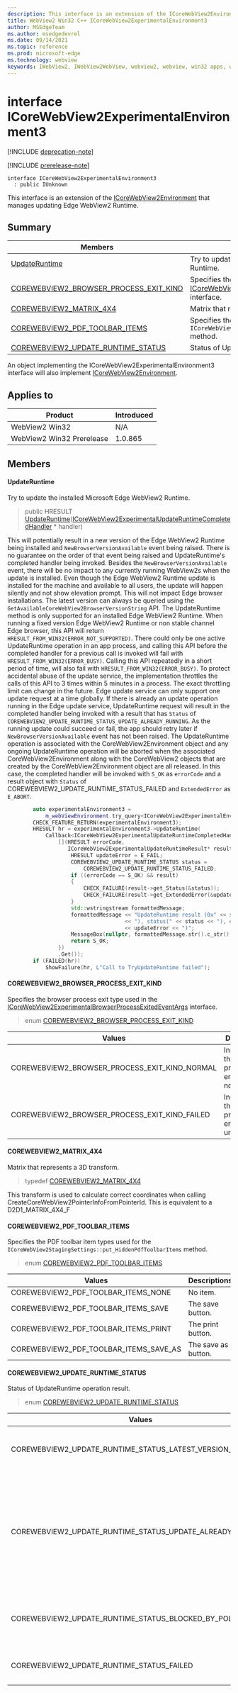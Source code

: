 ```yaml
---
description: This interface is an extension of the ICoreWebView2Environment that manages updating Edge WebView2 Runtime.
title: WebView2 Win32 C++ ICoreWebView2ExperimentalEnvironment3
author: MSEdgeTeam
ms.author: msedgedevrel
ms.date: 09/14/2021
ms.topic: reference
ms.prod: microsoft-edge
ms.technology: webview
keywords: IWebView2, IWebView2WebView, webview2, webview, win32 apps, win32, edge, ICoreWebView2, ICoreWebView2Controller, browser control, edge html, ICoreWebView2ExperimentalEnvironment3
---
```


# interface ICoreWebView2ExperimentalEnvironment3

[!INCLUDE [deprecation-note](../includes/deprecation-note.md)]

[!INCLUDE [prerelease-note](../includes/prerelease-note.md)]

```
interface ICoreWebView2ExperimentalEnvironment3
  : public IUnknown
```

This interface is an extension of the [ICoreWebView2Environment](icorewebview2environment.md) that manages updating Edge WebView2 Runtime.

## Summary

 Members                        | Descriptions
--------------------------------|---------------------------------------------
[UpdateRuntime](#updateruntime) | Try to update the installed Microsoft Edge WebView2 Runtime.
[COREWEBVIEW2_BROWSER_PROCESS_EXIT_KIND](#corewebview2_browser_process_exit_kind) | Specifies the browser process exit type used in the [ICoreWebView2ExperimentalBrowserProcessExitedEventArgs](icorewebview2experimentalbrowserprocessexitedeventargs.md) interface.
[COREWEBVIEW2_MATRIX_4X4](#corewebview2_matrix_4x4) | Matrix that represents a 3D transform.
[COREWEBVIEW2_PDF_TOOLBAR_ITEMS](#corewebview2_pdf_toolbar_items) | Specifies the PDF toolbar item types used for the `ICoreWebView2StagingSettings::put_HiddenPdfToolbarItems` method.
[COREWEBVIEW2_UPDATE_RUNTIME_STATUS](#corewebview2_update_runtime_status) | Status of UpdateRuntime operation result.

An object implementing the ICoreWebView2ExperimentalEnvironment3 interface will also implement [ICoreWebView2Environment](icorewebview2environment.md).

## Applies to

Product                         | Introduced
--------------------------------|---------------------------------------------
WebView2 Win32            |    N/A
WebView2 Win32 Prerelease |    1.0.865

## Members

#### UpdateRuntime

Try to update the installed Microsoft Edge WebView2 Runtime.

> public HRESULT [UpdateRuntime](#updateruntime)([ICoreWebView2ExperimentalUpdateRuntimeCompletedHandler](icorewebview2experimentalupdateruntimecompletedhandler.md) * handler)

This will potentially result in a new version of the Edge WebView2 Runtime being installed and `NewBrowserVersionAvailable` event being raised. There is no guarantee on the order of that event being raised and UpdateRuntime's completed handler being invoked. Besides the `NewBrowserVersionAvailable` event, there will be no impact to any currently running WebView2s when the update is installed. Even though the Edge WebView2 Runtime update is installed for the machine and available to all users, the update will happen silently and not show elevation prompt. This will not impact Edge browser installations. The latest version can always be queried using the `GetAvailableCoreWebView2BrowserVersionString` API. The UpdateRuntime method is only supported for an installed Edge WebView2 Runtime. When running a fixed version Edge WebView2 Runtime or non stable channel Edge browser, this API will return `HRESULT_FROM_WIN32(ERROR_NOT_SUPPORTED)`. There could only be one active UpdateRuntime operation in an app process, and calling this API before the completed handler for a previous call is invoked will fail with `HRESULT_FROM_WIN32(ERROR_BUSY)`. Calling this API repeatedly in a short period of time, will also fail with `HRESULT_FROM_WIN32(ERROR_BUSY)`. To protect accidental abuse of the update service, the implementation throttles the calls of this API to 3 times within 5 minutes in a process. The exact throttling limit can change in the future. Edge update service can only support one update request at a time globally. If there is already an update operation running in the Edge update service, UpdateRuntime request will result in the completed handler being invoked with a result that has `Status` of `COREWEBVIEW2_UPDATE_RUNTIME_STATUS_UPDATE_ALREADY_RUNNING`. As the running update could succeed or fail, the app should retry later if `NewBrowserVersionAvailable` event has not been raised. The UpdateRuntime operation is associated with the CoreWebView2Environment object and any ongoing UpdateRuntime operation will be aborted when the associated CoreWebView2Environment along with the CoreWebView2 objects that are created by the CoreWebView2Environment object are all released. In this case, the completed handler will be invoked with `S_OK` as `errorCode` and a result object with `Status` of COREWEBVIEW2_UPDATE_RUNTIME_STATUS_FAILED and `ExtendedError` as `E_ABORT`.

```cpp
        auto experimentalEnvironment3 =
            m_webViewEnvironment.try_query<ICoreWebView2ExperimentalEnvironment3>();
        CHECK_FEATURE_RETURN(experimentalEnvironment3);
        HRESULT hr = experimentalEnvironment3->UpdateRuntime(
            Callback<ICoreWebView2ExperimentalUpdateRuntimeCompletedHandler>(
                [](HRESULT errorCode,
                   ICoreWebView2ExperimentalUpdateRuntimeResult* result) -> HRESULT {
                    HRESULT updateError = E_FAIL;
                    COREWEBVIEW2_UPDATE_RUNTIME_STATUS status =
                        COREWEBVIEW2_UPDATE_RUNTIME_STATUS_FAILED;
                    if ((errorCode == S_OK) && result)
                    {
                        CHECK_FAILURE(result->get_Status(&status));
                        CHECK_FAILURE(result->get_ExtendedError(&updateError));
                    }
                    std::wstringstream formattedMessage;
                    formattedMessage << "UpdateRuntime result (0x" << std::hex << errorCode
                                     << "), status(" << status << "), extendedError("
                                     << updateError << ")";
                    MessageBox(nullptr, formattedMessage.str().c_str(), nullptr, MB_OK);
                    return S_OK;
                })
                .Get());
        if (FAILED(hr))
            ShowFailure(hr, L"Call to TryUpdateRuntime failed");
```

#### COREWEBVIEW2_BROWSER_PROCESS_EXIT_KIND

Specifies the browser process exit type used in the [ICoreWebView2ExperimentalBrowserProcessExitedEventArgs](icorewebview2experimentalbrowserprocessexitedeventargs.md) interface.

> enum [COREWEBVIEW2_BROWSER_PROCESS_EXIT_KIND](#corewebview2_browser_process_exit_kind)

 Values                         | Descriptions
--------------------------------|---------------------------------------------
COREWEBVIEW2_BROWSER_PROCESS_EXIT_KIND_NORMAL            | Indicates that the browser process ended normally.
COREWEBVIEW2_BROWSER_PROCESS_EXIT_KIND_FAILED            | Indicates that the browser process ended unexpectedly.

#### COREWEBVIEW2_MATRIX_4X4

Matrix that represents a 3D transform.

> typedef [COREWEBVIEW2_MATRIX_4X4](#corewebview2_matrix_4x4)

This transform is used to calculate correct coordinates when calling CreateCoreWebView2PointerInfoFromPointerId. This is equivalent to a D2D1_MATRIX_4X4_F

#### COREWEBVIEW2_PDF_TOOLBAR_ITEMS

Specifies the PDF toolbar item types used for the `ICoreWebView2StagingSettings::put_HiddenPdfToolbarItems` method.

> enum [COREWEBVIEW2_PDF_TOOLBAR_ITEMS](#corewebview2_pdf_toolbar_items)

 Values                         | Descriptions
--------------------------------|---------------------------------------------
COREWEBVIEW2_PDF_TOOLBAR_ITEMS_NONE            | No item.
COREWEBVIEW2_PDF_TOOLBAR_ITEMS_SAVE            | The save button.
COREWEBVIEW2_PDF_TOOLBAR_ITEMS_PRINT            | The print button.
COREWEBVIEW2_PDF_TOOLBAR_ITEMS_SAVE_AS            | The save as button.

#### COREWEBVIEW2_UPDATE_RUNTIME_STATUS

Status of UpdateRuntime operation result.

> enum [COREWEBVIEW2_UPDATE_RUNTIME_STATUS](#corewebview2_update_runtime_status)

 Values                         | Descriptions
--------------------------------|---------------------------------------------
COREWEBVIEW2_UPDATE_RUNTIME_STATUS_LATEST_VERSION_INSTALLED            | Latest version of Edge WebView2 Runtime is installed.
COREWEBVIEW2_UPDATE_RUNTIME_STATUS_UPDATE_ALREADY_RUNNING            | Edge WebView2 Runtime update is already running, which could be triggered by auto update or by other UpdateRuntime request from some app.
COREWEBVIEW2_UPDATE_RUNTIME_STATUS_BLOCKED_BY_POLICY            | Edge WebView2 Runtime update is blocked by group policy.
COREWEBVIEW2_UPDATE_RUNTIME_STATUS_FAILED            | Edge WebView2 Runtime update failed.

